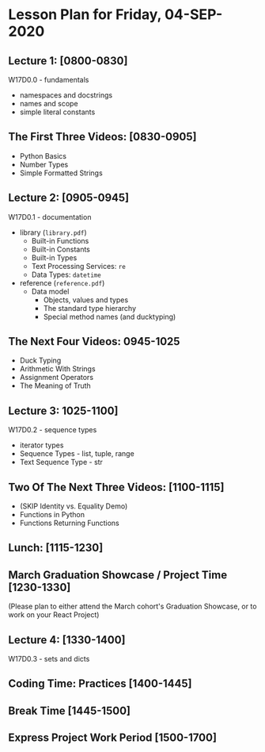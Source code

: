 # Lesson Plan for Friday, 04-SEP-2020

## Lecture 1: [0800-0830]

W17D0.0 - fundamentals

* namespaces and docstrings
* names and scope
* simple literal constants

## The First Three Videos: [0830-0905]

* Python Basics
* Number Types
* Simple Formatted Strings

## Lecture 2: [0905-0945]

W17D0.1 - documentation

  * library (`library.pdf`)
    * Built-in Functions
    * Built-in Constants
    * Built-in Types
    * Text Processing Services: `re`
    * Data Types: `datetime`
  * reference (`reference.pdf`)
    * Data model
      * Objects, values and types
      * The standard type hierarchy
      * Special method names (and ducktyping)

## The Next Four Videos: 0945-1025

* Duck Typing
* Arithmetic With Strings
* Assignment Operators
* The Meaning of Truth

## Lecture 3: 1025-1100]

W17D0.2 - sequence types

* iterator types
* Sequence Types - list, tuple, range
* Text Sequence Type - str

## Two Of The Next Three Videos: [1100-1115]

* (SKIP Identity vs. Equality Demo)
* Functions in Python
* Functions Returning Functions

## Lunch: [1115-1230]

## March Graduation Showcase / Project Time [1230-1330]

(Please plan to either attend the March cohort's Graduation Showcase, or to work on your React Project)

## Lecture 4: [1330-1400]
W17D0.3 - sets and dicts

## Coding Time: Practices [1400-1445]

## Break Time [1445-1500]

## Express Project Work Period [1500-1700]
